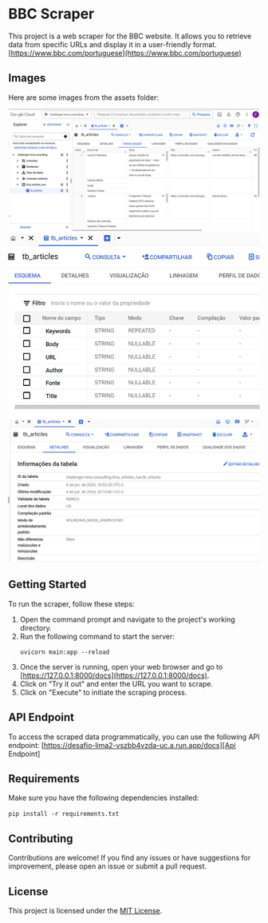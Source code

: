 # BBC Scraper

This project is a web scraper for the BBC website. It allows you to retrieve data from specific URLs and display it in a user-friendly format.
[https://www.bbc.com/portuguese](https://www.bbc.com/portuguese)
## Images

Here are some images from the assets folder:

![Image 1](assets/image1.png)
![Image 2](assets/image2.png)
![Image 3](assets/image3.png)
## Getting Started

To run the scraper, follow these steps:

1. Open the command prompt and navigate to the project's working directory.
2. Run the following command to start the server:
    ```
    uvicorn main:app --reload
    ```
3. Once the server is running, open your web browser and go to [https://127.0.0.1:8000/docs](https://127.0.0.1:8000/docs).
4. Click on "Try it out" and enter the URL you want to scrape.
5. Click on "Execute" to initiate the scraping process.
## API Endpoint

To access the scraped data programmatically, you can use the following API endpoint:
[https://desafio-lima2-vszbb4vzda-uc.a.run.app/docs][Api Endpoint]

## Requirements

Make sure you have the following dependencies installed:

``` pip install -r requirements.txt ```

## Contributing

Contributions are welcome! If you find any issues or have suggestions for improvement, please open an issue or submit a pull request.

## License

This project is licensed under the [MIT License](LICENSE).